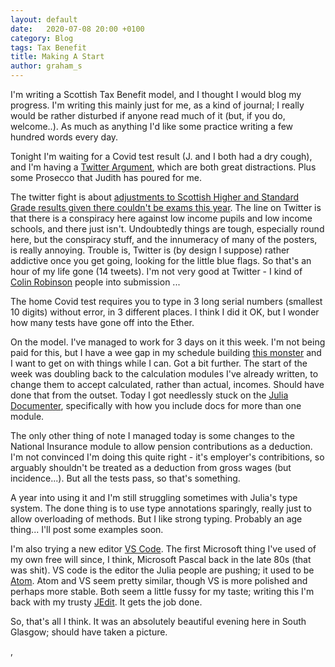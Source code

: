 ```yaml
---
layout: default
date:   2020-07-08 20:00 +0100
category: Blog
tags: Tax Benefit
title: Making A Start
author: graham_s
---
```


I'm writing a Scottish Tax Benefit model, and I thought I would blog my progress. I'm writing this mainly just for me,
as a kind of journal; I really would be rather disturbed if anyone read much of it (but, if you do, welcome..). As much
as anything I'd like some practice writing a few hundred words every day.

<!--more-->

Tonight I'm waiting for a Covid test result (J. and I both had a dry cough), and I'm having a [Twitter
Argument](https://twitter.com/Malcolm4Linn/status/1291757194137014272), which are both great distractions. Plus some
Prosecco that Judith has poured for me. 

The twitter fight is about [adjustments to Scottish Higher and Standard Grade results given there couldn't be exams this
year](https://www.thenational.scot/news/18637326.scottish-labour-call-john-swinney-resign-exam-results/). The line on
Twitter is that there is a conspiracy here against low income pupils and low income schools, and there just isn't.
Undoubtedly things are tough, especially round here, but the conspiracy stuff, and the innumeracy of many of the
posters, is really annoying. Trouble is, Twitter is (by design I suppose) rather addictive once you get going, looking
for the little blue flags. So that's an hour of my life gone (14 tweets). I'm not very good at Twitter - I kind of
[Colin Robinson](https://uproxx.com/tv/colin-robinson-what-we-do-in-the-shadows/) people into submission ...

The home Covid test requires you to type in 3 long serial numbers (smallest 10 digits) without error, in 3 different
places. I think I did it OK, but I wonder how many tests have gone off into the Ether.

On the model. I've managed to work for 3 days on it this week. I'm not being paid for this, but I have a wee gap in my
schedule building [this monster](https://adrs-global.com/) and I want to get on with things while I can. Got a bit
further. The start of the week was doubling back to the calculation modules I've already written, to change them to
accept calculated, rather than actual, incomes. Should have done that from the outset. Today I got needlessly stuck on
the [Julia Documenter](https://juliadocs.github.io/Documenter.jl/stable/), specifically with how you include docs for
more than one module.

The only other thing of note I managed today is some changes to the National Insurance module to allow pension
contributions as a deduction. I'm not convinced I'm doing this quite right - it's employer's contribitions, so arguably
shouldn't be treated as a deduction from gross wages (but incidence...). But all the tests pass, so that's something.

A year into using it and I'm still struggling sometimes with Julia's type system. The done thing is to use type
annotations sparingly, really just to allow overloading of methods. But I like strong typing. Probably an age thing...
I'll post some examples soon.

I'm also trying a new editor [VS Code](https://code.visualstudio.com/). The first Microsoft thing I've used of my own
free will since, I think, Microsoft Pascal back in the late 80s (that was shit). VS code is the editor the Julia people
are pushing; it used to be [Atom](https://atom.io/). Atom and VS seem pretty similar, though VS is more polished and
perhaps more stable. Both seem a little fussy for my taste; writing this I'm back with my trusty
[JEdit](http://www.jedit.org/). It gets the job done.

So, that's all I think. It was an absolutely beautiful evening here in South Glasgow; should have taken a picture. 

, 